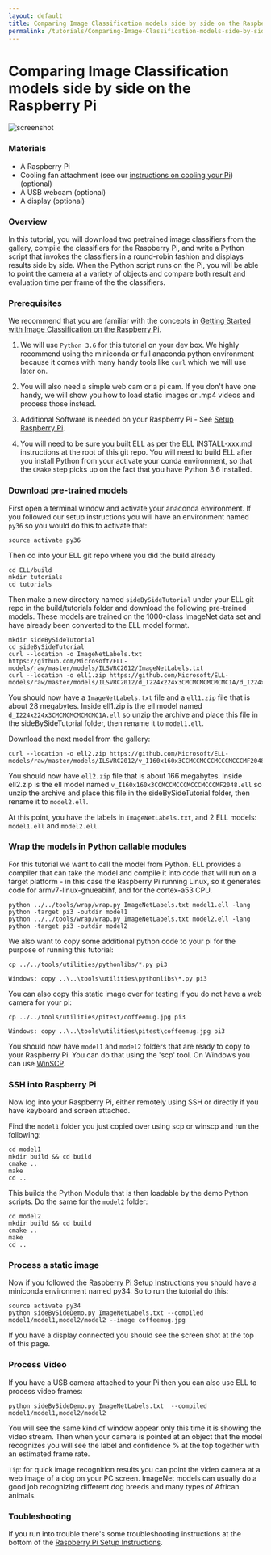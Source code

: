 ```yaml
---
layout: default
title: Comparing Image Classification models side by side on the Raspberry Pi
permalink: /tutorials/Comparing-Image-Classification-models-side-by-side-on-the-Raspberry-Pi/
---
```

# Comparing Image Classification models side by side on the Raspberry Pi

![screenshot](/ELL/tutorials/Comparing-Image-Classification-models-side-by-side-on-the-Raspberry-Pi/Screenshot.jpg)

### Materials

* A Raspberry Pi
* Cooling fan attachment (see our [instructions on cooling your Pi](/ELL/gallery/Raspberry-Pi-3-Fan-Mount)) (optional)
* A USB webcam (optional)
* A display (optional)

### Overview

In this tutorial, you will download two pretrained image classifiers from the gallery, compile the classifiers for the Raspberry Pi, and write a Python script that invokes the classifiers in a round-robin fashion and displays results side by side. When the Python script runs on the Pi, you will be able to point the camera at a variety of objects and compare both result and evaluation time per frame of the the classifiers.

### Prerequisites

We recommend that you are familiar with the concepts in [Getting Started with Image Classification on the Raspberry Pi](/ELL/tutorials/Getting-Started-with-Image-Classification-on-the-Raspberry-Pi/).

1. We will use `Python 3.6` for this tutorial on your dev box.
We highly recommend using the miniconda or full anaconda python environment because it comes with many
handy tools like `curl` which we will use later on.

2. You will also need a simple web cam or a pi cam.  If you don't have one handy, we will show you how to load
static images or .mp4 videos and process those instead.

3. Additional Software is needed on your Raspberry Pi - See [Setup Raspberry Pi](/ELL/tutorials/Setting-Up-your-Raspberry-Pi). 

4. You will need to be sure you built ELL as per the ELL INSTALL-xxx.md instructions at the root of this git repo.  You will need to build ELL after you install Python from your activate your conda environment, so that the `CMake` step picks up on the fact that you have Python 3.6 installed.

### Download pre-trained models

First open a terminal window and activate your anaconda environment.  If you followed our setup instructions you will have
an environment named `py36` so you would do this to activate that:
```
source activate py36
```
Then cd into your ELL git repo where you did the build already
```
cd ELL/build
mkdir tutorials
cd tutorials
```
Then make a new directory named `sideBySideTutorial` under your ELL git repo in the build/tutorials folder and download the following pre-trained models.  These models are trained on the 1000-class ImageNet data set and have already been converted to the ELL model format.  
```
mkdir sideBySideTutorial
cd sideBySideTutorial
curl --location -o ImageNetLabels.txt https://github.com/Microsoft/ELL-models/raw/master/models/ILSVRC2012/ImageNetLabels.txt
curl --location -o ell1.zip https://github.com/Microsoft/ELL-models/raw/master/models/ILSVRC2012/d_I224x224x3CMCMCMCMCMCMC1A/d_I224x224x3CMCMCMCMCMCMC1A.ell.zip
```

You should now have a `ImageNetLabels.txt` file and a `ell1.zip` file that is about 28 megabytes.
Inside ell1.zip is the ell model named `d_I224x224x3CMCMCMCMCMCMC1A.ell` so unzip the archive
and place this file in the sideBySideTutorial folder, then rename it to `model1.ell`.

Download the next model from the gallery:
```
curl --location -o ell2.zip https://github.com/Microsoft/ELL-models/raw/master/models/ILSVRC2012/v_I160x160x3CCMCCMCCCMCCCMCCCMF2048/v_I160x160x3CCMCCMCCCMCCCMCCCMF2048.ell.zip 
```
You should now have `ell2.zip` file that is about 166 megabytes.
Inside ell2.zip is the ell model named `v_I160x160x3CCMCCMCCCMCCCMCCCMF2048.ell` so unzip the archive
and place this file in the sideBySideTutorial folder, then rename it to `model2.ell`.

At this point, you have the labels in `ImageNetLabels.txt`, and 2 ELL models: `model1.ell` and `model2.ell`.

### Wrap the models in Python callable modules

For this tutorial we want to call the model from Python.  ELL provides a compiler that can take the model and compile it into code that will run on a target platform - in this case the Raspberry Pi running Linux, so it generates code for armv7-linux-gnueabihf, and for the cortex-a53 CPU.

````
python ../../tools/wrap/wrap.py ImageNetLabels.txt model1.ell -lang python -target pi3 -outdir model1
python ../../tools/wrap/wrap.py ImageNetLabels.txt model2.ell -lang python -target pi3 -outdir model2
````

We also want to copy some additional python code to your pi for the purpose of running this tutorial:

````
cp ../../tools/utilities/pythonlibs/*.py pi3

Windows: copy ..\..\tools\utilities\pythonlibs\*.py pi3
````
You can also copy this static image over for testing if you do not have a web camera for your pi:

````
cp ../../tools/utilities/pitest/coffeemug.jpg pi3

Windows: copy ..\..\tools\utilities\pitest\coffeemug.jpg pi3
````

You should now have `model1` and `model2` folders that are ready to copy to your Raspberry Pi.  You can do that using the 'scp' tool.  On Windows you can use [WinSCP](https://winscp.net/eng/index.php).

### SSH into Raspberry Pi

Now log into your Raspberry Pi, either remotely using SSH or directly if you have keyboard and screen attached.

Find the `model1` folder you just copied over using scp or winscp and run the following:

````
cd model1
mkdir build && cd build
cmake ..
make
cd ..
````
This builds the Python Module that is then loadable by the demo Python scripts. Do the same for the `model2` folder:

````
cd model2
mkdir build && cd build
cmake ..
make
cd ..
````

### Process a static image 

Now if you followed the [Raspberry Pi Setup Instructions](/ELL/tutorials/Setting-Up-your-Raspberry-Pi) you should have a miniconda
environment named py34.  So to run the tutorial do this:

````
source activate py34
python sideBySideDemo.py ImageNetLabels.txt --compiled model1/model1,model2/model2 --image coffeemug.jpg
````

If you have a display connected you should see the screen shot at the top of this page.


### Process Video

If you have a USB camera attached to your Pi then you can also use ELL to process video frames:

````
python sideBySideDemo.py ImageNetLabels.txt  --compiled model1/model1,model2/model2
````

You will see the same kind of window appear only this time it is showing the video stream.
Then when your camera is pointed at an object that the model recognizes you will see the label and 
confidence % at the top together with an estimated frame rate.

`Tip`: for quick image recognition results you can point the video camera at a web image of a dog 
on your PC screen.  ImageNet models can usually do a good job recognizing  different dog breeds and 
many types of African animals.

### Toubleshooting

If you run into trouble there's some troubleshooting instructions at the bottom of the 
[Raspberry Pi Setup Instructions](/ELL/tutorials/Setting-Up-your-Raspberry-Pi).